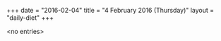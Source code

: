 +++
date = "2016-02-04"
title = "4 February 2016 (Thursday)"
layout = "daily-diet"
+++

<p>&lt;no entries&gt;</p>